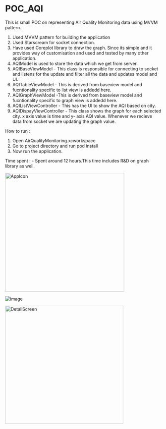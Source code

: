 # POC_AQI
This is small POC on representing  Air Quality Monitoring data using MVVM pattern.

1. Used MVVM pattern for building the application
2. Used Starscream  for socket connection.
3. Have used Coreplot library to draw the graph. Since its simple and it provides way of customisation and used and tested by many other application.
4. AQIModel is used to store the data which we get from server.
5. AQIBaseViewModel - This class is responsible for connecting to socket and listens for the update and filter all the data and updates model and UI.
6. AQITableViewModel - This is derived from baseview model and fucntionality specific to list view is addedd here.
7. AQIGraphViewModel -This is derived from baseview model and fucntionality specific to graph view is addedd here.
8. AQIListViewController - This has the UI to show the AQI based on city. 
9. AQIDispayViewController - This class shows the graph for each selected city. x axis value is time and y- axis AQI value. Whenever we recieve data from socket we are updating the graph value.

How to run : 

1. Open AirQualityMonitoring.xcworkspace
2. Go to project directory and run pod install
3. Now run the application.


Time spent : - Spent around 12 hours.This time includes R&D on graph library as well. 


<img width="384" alt="AppIcon" src="https://user-images.githubusercontent.com/5120415/144841097-915387a9-80f7-4c01-9c91-4b3a403fd5a2.png">

![image](https://user-images.githubusercontent.com/5120415/144842593-4e8750ae-2b87-4ef4-b35b-332e6e48a171.png)


<img width="381" alt="DetailScreen" src="https://user-images.githubusercontent.com/5120415/144841659-56879213-a720-4464-a053-14f12a9e74a9.png">


